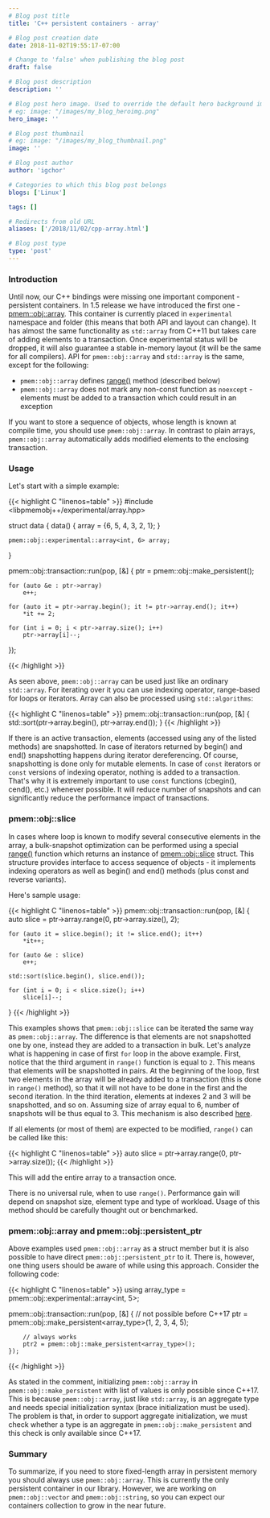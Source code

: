 ```yaml
---
# Blog post title
title: 'C++ persistent containers - array'

# Blog post creation date
date: 2018-11-02T19:55:17-07:00

# Change to 'false' when publishing the blog post
draft: false

# Blog post description
description: ''

# Blog post hero image. Used to override the default hero background image.
# eg: image: "/images/my_blog_heroimg.png"
hero_image: ''

# Blog post thumbnail
# eg: image: "/images/my_blog_thumbnail.png"
image: ''

# Blog post author
author: 'igchor'

# Categories to which this blog post belongs
blogs: ['Linux']

tags: []

# Redirects from old URL
aliases: ['/2018/11/02/cpp-array.html']

# Blog post type
type: 'post'
---
```


### Introduction

Until now, our C++ bindings were missing one important component - persistent
containers. In 1.5 release we have introduced the first one - [pmem::obj::array][cpp_array].
This container is currently placed in `experimental` namespace and folder (this means
that both API and layout can change). It has almost the same functionality as `std::array`
from C++11 but takes care of adding elements to a transaction. Once experimental status
will be dropped, it will also guarantee a stable in-memory layout (it will be the same for all compilers).
API for `pmem::obj::array` and `std::array` is the same, except for the following:

- `pmem::obj::array` defines [range()][cpp_array_range] method (described below)
- `pmem::obj::array` does not mark any non-const function as `noexcept` -
  elements must be added to a transaction which could result in an exception

If you want to store a sequence of objects, whose length is known at compile time,
you should use `pmem::obj::array`. In contrast to plain arrays, `pmem::obj::array`
automatically adds modified elements to the enclosing transaction.

### Usage

Let's start with a simple example:

{{< highlight C "linenos=table" >}}
#include <libpmemobj++/experimental/array.hpp>

struct data {
data() {
array = {6, 5, 4, 3, 2, 1};
}

    pmem::obj::experimental::array<int, 6> array;

}

pmem::obj::transaction::run(pop, [&] {
ptr = pmem::obj::make_persistent<data>();

    for (auto &e : ptr->array)
    	e++;

    for (auto it = ptr->array.begin(); it != ptr->array.end(); it++)
    	*it += 2;

    for (int i = 0; i < ptr->array.size(); i++)
    	ptr->array[i]--;

});

{{< /highlight >}}

As seen above, `pmem::obj::array` can be used just like an ordinary `std::array`.
For iterating over it you can use indexing operator, range-based for loops or
iterators. Array can also be processed using `std::algorithms`:

{{< highlight C "linenos=table" >}}
pmem::obj::transaction::run(pop, [&] {
std::sort(ptr->array.begin(), ptr->array.end());
}
{{< /highlight >}}

If there is an active transaction, elements (accessed using any of the listed
methods) are snapshotted. In case of iterators returned by begin() and end()
snapshotting happens during iterator dereferencing. Of course, snapshotting is
done only for mutable elements. In case of `const` iterators or `const`
versions of indexing operator, nothing is added to a transaction. That's why
it is extremely important to use `const` functions (cbegin(), cend(), etc.)
whenever possible. It will reduce number of snapshots and can significantly
reduce the performance impact of transactions.

### pmem::obj::slice

In cases where loop is known to modify several consecutive elements in the array,
a bulk-snapshot optimization can be performed using a special [range()][cpp_array_range]
function which returns an instance of [pmem::obj::slice][cpp_array_slice] struct.
This structure provides interface to access sequence of objects - it implements
indexing operators as well as begin() and end() methods (plus const and reverse
variants).

Here's sample usage:

{{< highlight C "linenos=table" >}}
pmem::obj::transaction::run(pop, [&] {
auto slice = ptr->array.range(0, ptr->array.size(), 2);

    for (auto it = slice.begin(); it != slice.end(); it++)
    	*it++;

    for (auto &e : slice)
    	e++;

    std::sort(slice.begin(), slice.end());

    for (int i = 0; i < slice.size(); i++)
    	slice[i]--;

}
{{< /highlight >}}

This examples shows that `pmem::obj::slice` can be iterated the same way as `pmem::obj::array`.
The difference is that elements are not snapshotted one by one, instead they are
added to a transaction in bulk. Let's analyze what is happening in case of first
`for` loop in the above example. First, notice that the third argument in `range()`
function is equal to `2`. This means that elements will be snapshotted in pairs.
At the beginning of the loop, first two elements in the array will be already
added to a transaction (this is done in `range()` method), so that it will not
have to be done in the first and the second iteration. In the third iteration,
elements at indexes 2 and 3 will be snapshotted, and so on. Assuming size of
array equal to 6, number of snapshots will be thus equal to 3. This mechanism is
also described [here][cpp_array_iterator].

If all elements (or most of them) are expected to be modified, `range()` can be called like this:

{{< highlight C "linenos=table" >}}
auto slice = ptr->array.range(0, ptr->array.size());
{{< /highlight >}}

This will add the entire array to a transaction once.

There is no universal rule, when to use `range()`. Performance gain will depend
on snapshot size, element type and type of workload. Usage of this method should
be carefully thought out or benchmarked.

### pmem::obj::array and pmem::obj::persistent_ptr

Above examples used `pmem::obj::array` as a struct member but it is also possible
to have direct `pmem::obj::persistent_ptr` to it. There is, however, one thing users
should be aware of while using this approach. Consider the following code:

{{< highlight C "linenos=table" >}}
using array_type = pmem::obj::experimental::array<int, 5>;

pmem::obj::transaction::run(pop, [&] {
// not possible before C++17
ptr = pmem::obj::make_persistent<array_type>(1, 2, 3, 4, 5);

    	// always works
    	ptr2 = pmem::obj::make_persistent<array_type>();
    });

{{< /highlight >}}

As stated in the comment, initializing `pmem::obj::array` in `pmem::obj::make_persistent`
with list of values is only possible since C++17. This is because `pmem::obj::array`,
just like `std::array`, is an aggregate type and needs special initialization syntax (brace
initialization must be used). The problem is that, in order to support aggregate initialization,
we must check whether a type is an aggregate in `pmem::obj::make_persistent` and
this check is only available since C++17.

### Summary

To summarize, if you need to store fixed-length array in persistent memory you should
always use `pmem::obj::array`. This is currently the only persistent container
in our library. However, we are working on `pmem::obj::vector` and `pmem::obj::string`,
so you can expect our containers collection to grow in the near future.

[cpp_array]: https://pmem.io/libpmemobj-cpp/master/doxygen/structpmem_1_1obj_1_1experimental_1_1array.html 'pmem::obj::array'
[cpp_array_range]: https://pmem.io/libpmemobj-cpp/master/doxygen/structpmem_1_1obj_1_1experimental_1_1array.html#a113016b4fb574f71dc12f72a90048471 'range() method'
[cpp_array_slice]: https://pmem.io/libpmemobj-cpp/master/doxygen/classpmem_1_1obj_1_1experimental_1_1slice.html 'slice struct'
[cpp_array_iterator]: https://pmem.io/libpmemobj-cpp/master/doxygen/structpmem_1_1obj_1_1experimental_1_1range__snapshotting__iterator.html 'range_snapshotting_iterator'
